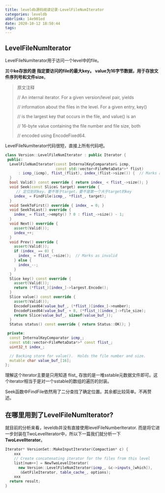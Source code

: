 ```yaml
---
title: leveldb源码阅读记录-LevelFileNumIterator
categories: leveldb
abbrlink: 14e901ed
date: 2020-10-12 18:50:44
tags:
---
```


## LevelFileNumIterator

LevelFileNumIterator用于访问一个level中的file。

其中**ke存放的是 指定要访问的file的最大key。 value为16字节数据，用于存放文件序列号和文件size**。

> 原文注释
>
> // An internal iterator.  For a given version/level pair, yields
>
> // information about the files in the level.  For a given entry, key()
>
> // is the largest key that occurs in the file, and value() is an
>
> // 16-byte value containing the file number and file size, both
>
> // encoded using EncodeFixed64.

LevelFileNumIterator代码很短，直接上所有代码吧。

<!--more-->

```c++
class Version::LevelFileNumIterator : public Iterator {
 public:
  LevelFileNumIterator(const InternalKeyComparator& icmp,
                       const std::vector<FileMetaData*>* flist)
      : icmp_(icmp), flist_(flist), index_(flist->size()) {  // Marks as invalid
  }
  bool Valid() const override { return index_ < flist_->size(); }
  void Seek(const Slice& target) override {
     // 定位到的key，要不等于target，要不是第一个大于target的key
    index_ = FindFile(icmp_, *flist_, target);
  }
  void SeekToFirst() override { index_ = 0; }
  void SeekToLast() override {
    index_ = flist_->empty() ? 0 : flist_->size() - 1;
  }
  void Next() override {
    assert(Valid());
    index_++;
  }
  void Prev() override {
    assert(Valid());
    if (index_ == 0) {
      index_ = flist_->size();  // Marks as invalid
    } else {
      index_--;
    }
  }
  Slice key() const override {
    assert(Valid());
    return (*flist_)[index_]->largest.Encode();
  }
  Slice value() const override {
    assert(Valid());
    EncodeFixed64(value_buf_, (*flist_)[index_]->number);
    EncodeFixed64(value_buf_ + 8, (*flist_)[index_]->file_size);
    return Slice(value_buf_, sizeof(value_buf_));
  }
  Status status() const override { return Status::OK(); }

 private:
  const InternalKeyComparator icmp_;
  const std::vector<FileMetaData*>* const flist_;
  uint32_t index_;

  // Backing store for value().  Holds the file number and size.
  mutable char value_buf_[16];
};
```

理解这个iterator主要是只用知道 flist_ 存放的是一堆sstable元数据文件即可。这个iterator相当于是对一个sstable的数组的遍历的封装。

Seek函数中FindFile依然用了二分查找了确定位置。其余都比较简单。不再赘述。

## 在哪里用到了LevelFileNumIterator?

就目前的分析来看，leveldb并没有直接使用levelFileNumberIterator. 而是将它进一步封装在TwoLevelIterator中，所以下一篇我们就分析一下**TwoLevelIterator**。

```c++
Iterator* VersionSet::MakeInputIterator(Compaction* c) {
	xxx		
    // Create concatenating iterator for the files from this level
    list[num++] = NewTwoLevelIterator(
      new Version::LevelFileNumIterator(icmp_, &c->inputs_[which]),
       &GetFileIterator, table_cache_, options);
    xxx
  return result;
}
```

